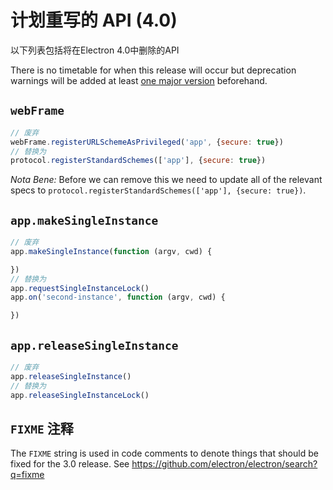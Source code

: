 # 计划重写的 API (4.0)

以下列表包括将在Electron 4.0中删除的API

There is no timetable for when this release will occur but deprecation warnings will be added at least [one major version](electron-versioning.md#semver) beforehand.

## `webFrame`

```js
// 废弃
webFrame.registerURLSchemeAsPrivileged('app', {secure: true})
// 替换为
protocol.registerStandardSchemes(['app'], {secure: true})
```

*Nota Bene:* Before we can remove this we need to update all of the relevant specs to `protocol.registerStandardSchemes(['app'], {secure: true})`.

## `app.makeSingleInstance`

```js
// 废弃
app.makeSingleInstance(function (argv, cwd) {

})
// 替换为
app.requestSingleInstanceLock()
app.on('second-instance', function (argv, cwd) {

})
```

## `app.releaseSingleInstance`

```js
// 废弃
app.releaseSingleInstance()
// 替换为
app.releaseSingleInstanceLock()
```

## `FIXME` 注释

The `FIXME` string is used in code comments to denote things that should be fixed for the 3.0 release. See https://github.com/electron/electron/search?q=fixme